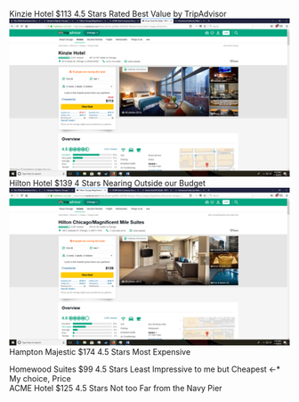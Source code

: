 
Kinzie Hotel          $113     4.5 Stars    Rated Best Value by TripAdvisor <br />
![Kinzie Hotel](https://github.com/ews624/4320ToChicago/blob/master/Hotels/Screenshot%20(3).png)
Hilton Hotel          $139     4 Stars      Nearing Outside our Budget <br />
![Hitlon Hotel](https://github.com/ews624/4320ToChicago/blob/master/Hotels/Screenshot%20(5).png)
Hampton Majestic      $174     4.5 Stars    Most Expensive <br />

Homewood Suites        $99     4.5 Stars    Least Impressive to me but Cheapest <-* My choice, Price <br />
ACME Hotel            $125     4.5 Stars    Not too Far from the Navy Pier <br />
